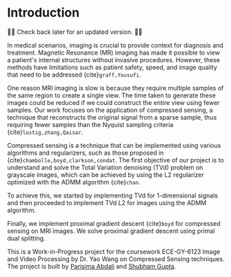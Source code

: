 # Introduction
🚧🚧 Check back later for an updated version. 🚧🚧

In medical scenarios, imaging is crucial to provide context for diagnosis and treatment. Magnetic Resonance (MR) imaging has made it possible to view a patient's internal structures without invasive procedures. However, these methods have limitations such as patient safety, speed, and image quality that need to be addressed {cite}`graff,Yousufi`.

One reason MRI imaging is slow is because they require multiple samples of the same region to create a single view. The time taken to generate these images could be reduced if we could construct the entire view using fewer samples. Our work focuses on the application of compressed sensing, a technique that reconstructs the original signal from a sparse sample, thus requiring fewer samples than the Nyquist sampling criteria {cite}`lustig,zhang,Qaisar`.

Compressed sensing is a technique that can be implemented using various algorithms and regularizers, such as those proposed in {cite}`chambolle,boyd,clarkson,condat`. The first objective of our project is to understand and solve the Total Variation denoising (TVd) problem on grayscale images, which can be achieved by using the L2 regularizer optimized with the ADMM algorithm {cite}`chan`.

To achieve this, we started by implementing TVd for 1-dimensional signals and then proceeded to implement TVd L2 for images using the ADMM algorithm.

Finally, we implement proximal gradient descent {cite}`boyd` for compressed sensing on MRI images. We solve proximal gradient descent using primal dual splitting.

This is a Work-in-Progress project for the coursework ECE-GY-6123 Image and Video Processing by Dr. Yao Wang on Compressed Sensing techniques. The project is built by [Parisima Abdali](https://github.com/parisimaa) and [Shubham Gupta](https://github.com/iamshubhamgupto).



```{tableofcontents}
```
